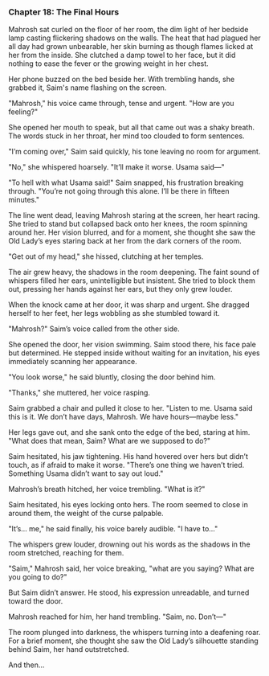 ### Chapter 18: **The Final Hours**  

Mahrosh sat curled on the floor of her room, the dim light of her bedside lamp casting flickering shadows on the walls. The heat that had plagued her all day had grown unbearable, her skin burning as though flames licked at her from the inside. She clutched a damp towel to her face, but it did nothing to ease the fever or the growing weight in her chest.  

Her phone buzzed on the bed beside her. With trembling hands, she grabbed it, Saim's name flashing on the screen.  

"Mahrosh," his voice came through, tense and urgent. "How are you feeling?"  

She opened her mouth to speak, but all that came out was a shaky breath. The words stuck in her throat, her mind too clouded to form sentences.  

"I’m coming over," Saim said quickly, his tone leaving no room for argument.  

"No," she whispered hoarsely. "It’ll make it worse. Usama said—"  

"To hell with what Usama said!" Saim snapped, his frustration breaking through. "You’re not going through this alone. I’ll be there in fifteen minutes."  

The line went dead, leaving Mahrosh staring at the screen, her heart racing. She tried to stand but collapsed back onto her knees, the room spinning around her. Her vision blurred, and for a moment, she thought she saw the Old Lady’s eyes staring back at her from the dark corners of the room.  

"Get out of my head," she hissed, clutching at her temples.  

The air grew heavy, the shadows in the room deepening. The faint sound of whispers filled her ears, unintelligible but insistent. She tried to block them out, pressing her hands against her ears, but they only grew louder.  

When the knock came at her door, it was sharp and urgent. She dragged herself to her feet, her legs wobbling as she stumbled toward it.  

"Mahrosh?" Saim’s voice called from the other side.  

She opened the door, her vision swimming. Saim stood there, his face pale but determined. He stepped inside without waiting for an invitation, his eyes immediately scanning her appearance.  

"You look worse," he said bluntly, closing the door behind him.  

"Thanks," she muttered, her voice rasping.  

Saim grabbed a chair and pulled it close to her. "Listen to me. Usama said this is it. We don’t have days, Mahrosh. We have hours—maybe less."  

Her legs gave out, and she sank onto the edge of the bed, staring at him. "What does that mean, Saim? What are we supposed to do?"  

Saim hesitated, his jaw tightening. His hand hovered over hers but didn’t touch, as if afraid to make it worse. "There’s one thing we haven’t tried. Something Usama didn’t want to say out loud."  

Mahrosh’s breath hitched, her voice trembling. "What is it?"  

Saim hesitated, his eyes locking onto hers. The room seemed to close in around them, the weight of the curse palpable.  

"It’s... me," he said finally, his voice barely audible. "I have to..."  

The whispers grew louder, drowning out his words as the shadows in the room stretched, reaching for them.  

"Saim," Mahrosh said, her voice breaking, "what are you saying? What are you going to do?"  

But Saim didn’t answer. He stood, his expression unreadable, and turned toward the door.  

Mahrosh reached for him, her hand trembling. "Saim, no. Don’t—"  

The room plunged into darkness, the whispers turning into a deafening roar. For a brief moment, she thought she saw the Old Lady’s silhouette standing behind Saim, her hand outstretched.  

And then...  